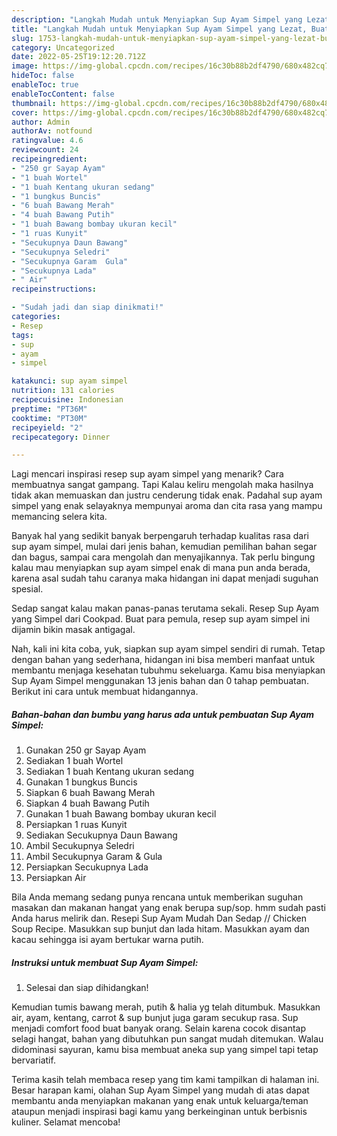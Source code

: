 ```yaml
---
description: "Langkah Mudah untuk Menyiapkan Sup Ayam Simpel yang Lezat, Buat Buka Puasa Lezat Sekali"
title: "Langkah Mudah untuk Menyiapkan Sup Ayam Simpel yang Lezat, Buat Buka Puasa Lezat Sekali"
slug: 1753-langkah-mudah-untuk-menyiapkan-sup-ayam-simpel-yang-lezat-buat-buka-puasa-lezat-sekali
category: Uncategorized
date: 2022-05-25T19:12:20.712Z
image: https://img-global.cpcdn.com/recipes/16c30b88b2df4790/680x482cq70/sup-ayam-simpel-foto-resep-utama.jpg
hideToc: false
enableToc: true
enableTocContent: false
thumbnail: https://img-global.cpcdn.com/recipes/16c30b88b2df4790/680x482cq70/sup-ayam-simpel-foto-resep-utama.jpg
cover: https://img-global.cpcdn.com/recipes/16c30b88b2df4790/680x482cq70/sup-ayam-simpel-foto-resep-utama.jpg
author: Admin
authorAv: notfound
ratingvalue: 4.6
reviewcount: 24
recipeingredient:
- "250 gr Sayap Ayam"
- "1 buah Wortel"
- "1 buah Kentang ukuran sedang"
- "1 bungkus Buncis"
- "6 buah Bawang Merah"
- "4 buah Bawang Putih"
- "1 buah Bawang bombay ukuran kecil"
- "1 ruas Kunyit"
- "Secukupnya Daun Bawang"
- "Secukupnya Seledri"
- "Secukupnya Garam  Gula"
- "Secukupnya Lada"
- " Air"
recipeinstructions:

- "Sudah jadi dan siap dinikmati!"
categories:
- Resep
tags:
- sup
- ayam
- simpel

katakunci: sup ayam simpel 
nutrition: 131 calories
recipecuisine: Indonesian
preptime: "PT36M"
cooktime: "PT30M"
recipeyield: "2"
recipecategory: Dinner

---
```



Lagi mencari inspirasi resep sup ayam simpel yang menarik? Cara membuatnya sangat gampang. Tapi Kalau keliru mengolah maka hasilnya tidak akan memuaskan dan justru cenderung tidak enak. Padahal sup ayam simpel yang enak selayaknya mempunyai aroma dan cita rasa yang mampu memancing selera kita.


Banyak hal yang sedikit banyak berpengaruh terhadap kualitas rasa dari sup ayam simpel, mulai dari jenis bahan, kemudian pemilihan bahan segar dan bagus, sampai cara mengolah dan menyajikannya. Tak perlu bingung kalau mau menyiapkan sup ayam simpel enak di mana pun anda berada, karena asal sudah tahu caranya maka hidangan ini dapat menjadi suguhan spesial.

Sedap sangat kalau makan panas-panas terutama sekali. Resep Sup Ayam yang Simpel dari Cookpad. Buat para pemula, resep sup ayam simpel ini dijamin bikin masak antigagal.


Nah, kali ini kita coba, yuk, siapkan sup ayam simpel sendiri di rumah. Tetap dengan bahan yang sederhana, hidangan ini bisa memberi manfaat untuk membantu menjaga kesehatan tubuhmu sekeluarga. Kamu bisa menyiapkan Sup Ayam Simpel menggunakan 13 jenis bahan dan 0 tahap pembuatan. Berikut ini cara untuk membuat hidangannya.

<!--inarticleads1-->

##### Bahan-bahan dan bumbu yang harus ada untuk pembuatan Sup Ayam Simpel:

1. Gunakan 250 gr Sayap Ayam
1. Sediakan 1 buah Wortel
1. Sediakan 1 buah Kentang ukuran sedang
1. Gunakan 1 bungkus Buncis
1. Siapkan 6 buah Bawang Merah
1. Siapkan 4 buah Bawang Putih
1. Gunakan 1 buah Bawang bombay ukuran kecil
1. Persiapkan 1 ruas Kunyit
1. Sediakan Secukupnya Daun Bawang
1. Ambil Secukupnya Seledri
1. Ambil Secukupnya Garam &amp; Gula
1. Persiapkan Secukupnya Lada
1. Persiapkan  Air


Bila Anda memang sedang punya rencana untuk memberikan suguhan masakan dan makanan hangat yang enak berupa sup/sop. hmm sudah pasti Anda harus melirik dan. Resepi Sup Ayam Mudah Dan Sedap // Chicken Soup Recipe. Masukkan sup bunjut dan lada hitam. Masukkan ayam dan kacau sehingga isi ayam bertukar warna putih. 

<!--inarticleads2-->

##### Instruksi untuk membuat Sup Ayam Simpel:


1. Selesai dan siap dihidangkan!

Kemudian tumis bawang merah, putih &amp; halia yg telah ditumbuk. Masukkan air, ayam, kentang, carrot &amp; sup bunjut juga garam secukup rasa. Sup menjadi comfort food buat banyak orang. Selain karena cocok disantap selagi hangat, bahan yang dibutuhkan pun sangat mudah ditemukan. Walau didominasi sayuran, kamu bisa membuat aneka sup yang simpel tapi tetap bervariatif. 

Terima kasih telah membaca resep yang tim kami tampilkan di halaman ini. Besar harapan kami, olahan Sup Ayam Simpel yang mudah di atas dapat membantu anda menyiapkan makanan yang enak untuk keluarga/teman ataupun menjadi inspirasi bagi kamu yang berkeinginan untuk berbisnis kuliner. Selamat mencoba!
